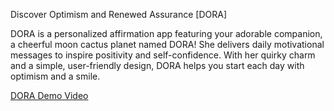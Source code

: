 Discover Optimism and Renewed Assurance [DORA]

DORA is a personalized affirmation app featuring your adorable companion, a cheerful moon cactus planet named DORA! 
She delivers daily motivational messages to inspire positivity and self-confidence. 
With her quirky charm and a simple, user-friendly design, DORA helps you start each day with optimism and a smile.

[DORA Demo Video](
https://www.youtube.com/watch?v=NZdE0mCXr78&ab_channel=DayanAbdulla
)
